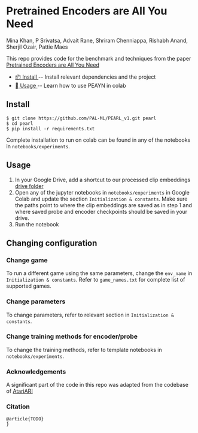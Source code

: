 # Pretrained Encoders are All You Need

Mina Khan, P Srivatsa, Advait Rane, Shriram Chenniappa, Rishabh Anand, Sherjil
Ozair, Pattie Maes

This repo provides code for the benchmark and techniques from the paper [Pretrained Encoders are All You Need](?)

* [📦 Install ](#install) -- Install relevant dependencies and the project
* [🔧 Usage ](#usage) -- Learn how to use PEAYN in colab


## Install
```shell
$ git clone https://github.com/PAL-ML/PEARL_v1.git pearl
$ cd pearl
$ pip install -r requirements.txt
```

Complete installation to run on colab can be found in any of the notebooks in `notebooks/experiments`.

## Usage

1. In your Google Drive, add a shortcut to our processed clip embeddings [drive folder](https://drive.google.com/drive/folders/1WBE9nsfDURndHh73WfaPC9rwrAqfe_GT?usp=sharing)
2. Open any of the jupyter notebooks in `notebooks/experiments` in Google Colab and update the section `Initialization & constants`. Make sure the paths point to where the clip embeddings are saved as in step 1 and where saved probe and encoder checkpoints should be saved in your drive.  
3. Run the notebook

## Changing configuration

### Change game

To run a different game using the same parameters, change the `env_name` in `Initialization & constants`. Refer to `game_names.txt` for complete list of supported games.

### Change parameters

To change parameters, refer to relevant section in `Initialization & constants`.

### Change training methods for encoder/probe

To change the training methods, refer to template notebooks in `notebooks/experiments`.

### Acknowledgements

A significant part of the code in this repo was adapted from the codebase of
[AtariARI](https://github.com/mila-iqia/atari-representation-learning)

### Citation

```
@article{TODO}
}
```
